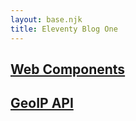 ```yaml
---
layout: base.njk
title: Eleventy Blog One
---
```


## [Web Components](posts/firstpost)

## [GeoIP API](posts/secondpost)
